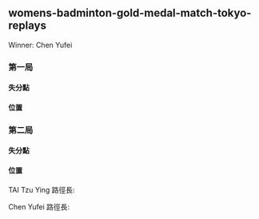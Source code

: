 ## womens-badminton-gold-medal-match-tokyo-replays
Winner: Chen Yufei

### 第一局
<!-- <center><img src='./results/output_7m2cKr.gif' width='800px'></center>
<center><img src='./results/tp202001.gif' width='800px'></center> -->

#### 失分點
<!-- <center><img src='./results/result1/0280.png' width='800px'></center> -->

####  位置
<!-- <center><img src='./results/result3/0280.png' width='800px'></center> -->

### 第二局
<!-- <center><img src='./results/Webp.net-gifmaker (3).gif' width='800px'></center>
<center><img src='./results/tp202002.gif' width='800px'></center> -->

#### 失分點
<!-- <center><img src='./results/result2/0557.png' width='800px'></center> -->

####  位置
<!-- <center><img src='./results/result4/0557.png' width='800px'> -->

TAI Tzu Ying 路徑長:

Chen Yufei 路徑長:
<!---
<center><img src='./results/Webp.net-gifmaker (5).gif' width='800px'></center>
--->
